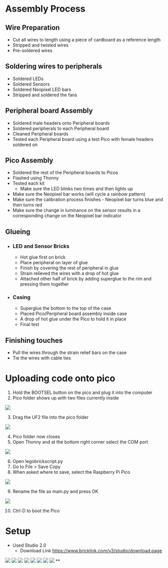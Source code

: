 
# Assembly Process

## Wire Preparation
- Cut all wires to length using a piece of cardboard as a reference length
- Stripped and twisted wires    
- Pre-soldered wires 

## Soldering wires to peripherals
- Soldered LEDs
- Soldered Sensors
- Soldered Neopixel LED bars
- Stripped and soldered the fans  

## Peripheral board Assembly
- Soldered male headers onto Peripheral boards
- Soldered peripherals to each Peripheral board
- Cleaned Peripheral boards
- Tested each Peripheral board using a test Pico with female headers soldered on 

## Pico Assembly
- Soldered the rest of the Peripheral boards to Picos
- Flashed using Thonny
- Tested each kit
	- Make sure the LED blinks two times and then lights up    
- Make sure the Neopixel bar works (will cycle a rainbow pattern)
- Make sure the calibration process finishes - Neopixel bar turns blue and then turns red
- Make sure the change in luminance on the sensor results in a corresponding change on the Neopixel bar indicator
    

## Glueing
- ### LED and Sensor Bricks
	- Hot glue first on brick
	- Place peripheral on layer of glue
	- Finish by covering the rest of peripheral in glue
	- Strain relieved the wires with a drop of hot glue
	- Attached other half of brick by adding superglue to the rim and pressing them together
    
- ### Casing
	- Superglue the bottom to the top of the case
	- Placed Pico/Peripheral board assembly inside case
	- A drop of hot glue under the Pico to hold it in place
	- Final test  
      
## Finishing touches
- Pull the wires through the strain relief bars on the case
- Tie the wires with cable ties
    

  

# Uploading code onto pico

1. Hold the BOOTSEL button on the pico and plug it into the computer    
2. Pico folder shows up with two files currently inside
   
![](images/picosetup_2.png)

3. Drag the UF2 file into the pico folder
    
![](images/picosetup_3.png)

4. Pico folder now closes
5. Open Thonny and at the bottom right corner select the COM port 
   
![](images/picosetup_5.png)

6. Open legobrickscript.py
7. Go to File > Save Copy 
8. When asked where to save, select the Raspberry Pi Pico

![](images/picosetup_8.png)

9. Rename the file as main.py and press OK
   
![](images/picosetup_9.png)

10. Ctrl-D to boot the Pico
    
# Setup

- Used Studio 2.0
   - Download Link https://www.bricklink.com/v3/studio/download.page
    
![](images/setup_layer1.png)
![](images/setup_layer2.png)
![](images/setup_layer3.png)
![](images/setup_bottom.png)
![](images/setup_sep.png)
![](images/setup_sep2.png)
![](images/setup_ortho1.png)
![](images/setup_ortho2.png)
**
